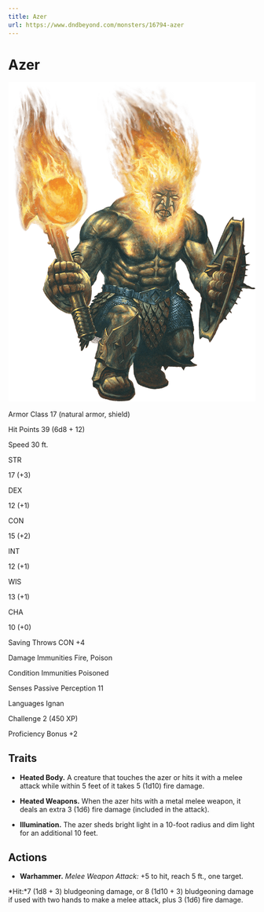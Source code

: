 ```yaml
---
title: Azer
url: https://www.dndbeyond.com/monsters/16794-azer
---
```


# Azer

![Azer](azer.png)

Armor Class
17
(natural armor, shield)

Hit Points
39
(6d8 + 12)

Speed
30 ft.

STR

17
(+3)

DEX

12
(+1)

CON

15
(+2)

INT

12
(+1)

WIS

13
(+1)

CHA

10
(+0)

Saving Throws
CON +4

Damage Immunities
Fire, Poison

Condition Immunities
Poisoned

Senses
Passive Perception 11

Languages
Ignan

Challenge
2 (450 XP)

Proficiency Bonus
+2

## Traits

* **Heated Body.** A creature that touches the azer or hits it with a melee attack while within 5 feet of it takes 5 (1d10) fire damage.

* **Heated Weapons.** When the azer hits with a metal melee weapon, it deals an extra 3 (1d6) fire damage (included in the attack).

* **Illumination.** The azer sheds bright light in a 10-foot radius and dim light for an additional 10 feet.

## Actions

* **Warhammer.** *Melee Weapon Attack:* +5 to hit, reach 5 ft., one target.

*Hit:*7 (1d8 + 3) bludgeoning damage, or 8 (1d10 + 3) bludgeoning damage if used with two hands to make a melee attack, plus 3 (1d6) fire damage.